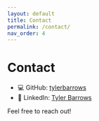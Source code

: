 ```yaml
---
layout: default
title: Contact
permalink: /contact/
nav_order: 4
---
```


# Contact

<!-- - 📧 Email: yourname@example.com   -->
- 💻 GitHub: [tylerbarrows](https://github.com/tylerbarrows)  
- 🔗 LinkedIn: [Tyler Barrows](https://linkedin.com/in/tylerbarrows)  

Feel free to reach out!
